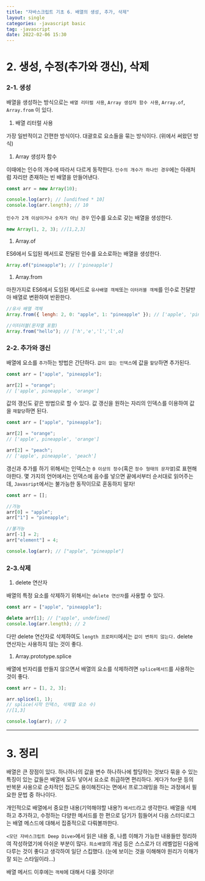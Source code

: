 ```yaml
---
title: "자바스크립트 기초 6. 배열의 생성, 추가, 삭제"
layout: single
categories: -javascript basic
tag: -javascript
date: 2022-02-06 15:30
---
```


# 2. 생성, 수정(추가와 갱신), 삭제

### 2-1. 생성

배열을 생성하는 방식으로는 `배열 리터럴 사용`, `Array 생성자 함수 사용`, `Array.of`, `Array.from` 이 있다.

1. 배열 리터럴 사용

가장 일반적이고 간편한 방식이다. 대괄호로 요소들을 묶는 방식이다. (위에서 써왔던 방식)

1. Array 생성자 함수

이때에는 인수의 개수에 따라서 다르게 동작한다. `인수의 개수가 하나인 경우`에는 아래처럼 자리만 존재하는 빈 배열을 만들어낸다.

```jsx
const arr = new Array(10);

console.log(arr); // [undifned * 10]
console.log(arr.length); // 10
```

`인수가 2개 이상이거나 숫자가 아닌 경우` 인수를 요소로 갖는 배열을 생성한다.

```jsx
new Array(1, 2, 3); //[1,2,3]
```

1. Array.of

ES6에서 도입된 메서드로 전달된 인수를 요소로하는 배열을 생성한다.

```jsx
Array.of("pineapple"); // ['pineapple']
```

1. Array.from

마찬가지로 ES6에서 도임된 메서드로 `유사배열 객체`또는 `이터러블 객체`를 인수로 전달받아 배열로 변환하여 반환한다.

```jsx
//유사 배열 객체
Array.from({ lengh: 2, 0: "apple", 1: "pineapple" }); // ['apple', 'pineapple']

//이터러블(문자열 포함)
Array.from("hello"); // ['h','e','l','l',o]
```

### 2-2. 추가와 갱신

배열에 요소를 `추가`하는 방법은 간단하다. `값이 없는 인덱스`에 값을 `할당`하면 추가된다.

```jsx
const arr = ["apple", "pineapple"];

arr[2] = "orange";
// ['apple', pineapple', 'orange']
```

값의 갱신도 같은 방법으로 할 수 있다. 값 갱신을 원하는 자리의 인덱스를 이용하여 값을 `재할당`하면 된다.

```jsx
const arr = ["apple", "pineapple"];

arr[2] = "orange";
// ['apple', pineapple', 'orange']

arr[2] = "peach";
// ['apple', pineapple', 'peach']
```

갱신과 추가를 하기 위해서는 인덱스는 `0 이상의 정수`(혹은 `정수 형태의 문자열`)로 표현해야한다. 몇 가지의 언어에서는 인덱스에 음수를 넣으면 끝에서부터 순서대로 읽어주는데, `Javasript`에서는 불가능한 동작이므로 혼동하지 말자!

```jsx
const arr = [];

//가능
arr[0] = "apple";
arr["1"] = "pineapple";

//불가능
arr[-1] = 2;
arr["element"] = 4;

console.log(arr); // ["apple", "pineapple"]
```

### 2-3.삭제

1. delete 연산자

배열의 특정 요소를 삭제하기 위해서는 `delete 연산자`를 사용할 수 있다.

```jsx
const arr = ["apple", "pineapple"];

delete arr[1]; // ["apple", undefined]
console.log(arr.length); // 2
```

다만 delete 연산자로 삭제하여도 `length 프로퍼티`에서는 `값이 변하지 않는다.` delete 연산자는 사용하지 않는 것이 좋다.

1. Array.prototype.splice

배열에 빈자리를 만들지 않으면서 배열의 요소를 삭제하려면 `splice메서드`를 사용하는 것이 좋다.

```jsx
const arr = [1, 2, 3];

arr.splice(1, 1);
// splice(시작 인덱스, 삭제할 요소 수)
//[1,3]

console.log(arr); // 2
```

---

# 3. 정리

배열은 큰 장점이 있다. 하나하나의 값을 변수 하나하나에 할당하는 것보다 묶을 수 있는 특징이 있는 값들은 배열에 모두 넣어서 요소로 취급하면 편리하다. 게다가 for문 등의 반복문 사용으로 순차적인 접근도 용이해진다는 면에서 프로그래밍을 하는 과정에서 필요한 문법 중 하나이다.

개인적으로 배열에서 중요한 내용(기억해야할 내용?) `메서드`라고 생각한다. 배열을 삭제하고 추가하고, 수정하는 다양한 메서드를 한 편으로 담기가 힘들어서 다음 스터디로그는 배열 메스드에 대해서 집중적으로 다뤄볼까한다.

`<모던 자바스크립트 Deep Dive>`에서 읽은 내용 중, 나름 이해가 가능한 내용들만 정리하여 작성하였기에 아쉬운 부분이 많다. `희소배열`의 개념 등은 스스로가 더 레벨업된 다음에 다루는 것이 좋다고 생각하여 일단 스킵했다. (눈에 보이는 것을 이해해야 원리가 이해가 잘 되는 스타일이라...)

배열 메서드 이후에는 `객체`에 대해서 다룰 것이다!
